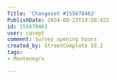 ```yaml
---
Title: 'Changeset #155670463'
PublishDate: 2024-08-23T19:58:42Z
id: 155670463
user: casept
comment: Survey opening hours
created_by: StreetComplete 58.2
tags:
- Montenegro

---
```

